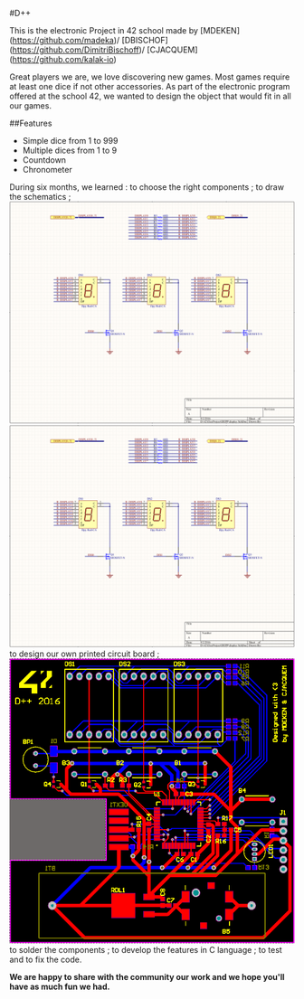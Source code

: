 #D++

This is the electronic Project in 42 school made by [MDEKEN] (https://github.com/madeka)/ [DBISCHOF] (https://github.com/DimitriBischoff)/ [CJACQUEM] (https://github.com/kalak-io)

Great players we are, we love discovering new games. Most games require at least one dice if not other accessories. As part of the electronic program offered at the school 42, we wanted to design the object that would fit in all our games.

##Features

- Simple dice from 1 to 999
- Multiple dices from 1 to 9
- Countdown
- Chronometer

During six months, we learned :
to choose the right components ;
to draw the schematics ;
![Schematic](https://github.com/kalak-io/electronic-dice/blob/master/img/display.PNG)
![Schematics display](https://github.com/kalak-io/electronic-dice/blob/master/img/display.PNG)
to design our own printed circuit board ;
![pcb](https://github.com/kalak-io/electronic-dice/blob/master/img/pcb.PNG)
to solder the components ;
to develop the features in C language ;
to test and to fix the code.

__We are happy to share with the community our work and we hope you'll have as much fun we had.__
